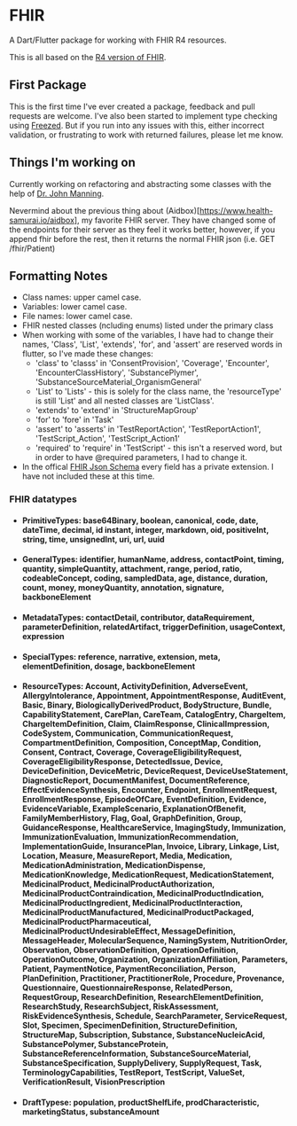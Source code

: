 # FHIR

A Dart/Flutter package for working with FHIR R4 resources.

This is all based on the [R4 version of FHIR](https://hl7.org/fhir/R4/).

## First Package

This is the first time I've ever created a package, feedback and pull requests are welcome. I've also been started to implement type checking using [Freezed](https://pub.dev/packages/freezed). But if you run into any issues with this, either incorrect validation, or frustrating to work with returned failures, please let me know.

## Things I'm working on

Currently working on refactoring and abstracting some classes with the help of [Dr. John Manning](https://github.com/FireJuun).

Nevermind about the previous thing about (Aidbox)[https://www.health-samurai.io/aidbox], my favorite FHIR server. They have changed some of the endpoints for their server as they feel it works better, however, if you append fhir before the rest, then it returns the normal FHIR json (i.e. GET /fhir/Patient)

## Formatting Notes

* Class names: upper camel case.
* Variables: lower camel case.
* File names: lower camel case.
* FHIR nested classes (ncluding enums) listed under the primary class
* When working with some of the variables, I have had to change their names, 'Class', 'List', 'extends', 'for', and 'assert' are reserved words in flutter, so I've made these changes:
  * 'class' to 'classs' in 'ConsentProvision', 'Coverage', 'Encounter', 'EncounterClassHistory', 'SubstancePlymer', 'SubstanceSourceMaterial_OrganismGeneral'
  * 'List' to 'Lists' - this is solely for the class name, the 'resourceType' is still 'List' and all nested classes are 'ListClass'.
  * 'extends' to 'extend' in 'StructureMapGroup' 
  * 'for' to 'fore' in 'Task'
  * 'assert' to 'asserts' in 'TestReportAction', 'TestReportAction1', 'TestScript_Action', 'TestScript_Action1'
  * 'required' to 'require' in 'TestScript' - this isn't a reserved word, but in order to have @required parameters, I had to change it.
* In the offical [FHIR Json Schema](https://www.hl7.org/fhir/fhir.schema.json.zip) every field has a private extension. I have not included these at this time.

### FHIR datatypes

* #### PrimitiveTypes: base64Binary, boolean, canonical, code, date, dateTime, decimal, id instant, integer, markdown, oid, positiveInt, string, time, unsignedInt, uri, url, uuid
* #### GeneralTypes: identifier, humanName, address, contactPoint, timing, quantity, simpleQuantity, attachment, range, period, ratio, codeableConcept, coding, sampledData, age, distance, duration, count, money, moneyQuantity, annotation, signature, backboneElement
* #### MetadataTypes: contactDetail, contributor, dataRequirement, parameterDefinition, relatedArtifact, triggerDefinition, usageContext, expression
* #### SpecialTypes: reference, narrative, extension, meta, elementDefinition, dosage, backboneElement
* #### ResourceTypes: Account, ActivityDefinition, AdverseEvent, AllergyIntolerance, Appointment, AppointmentResponse, AuditEvent, Basic, Binary, BiologicallyDerivedProduct, BodyStructure, Bundle, CapabilityStatement, CarePlan, CareTeam, CatalogEntry, ChargeItem, ChargeItemDefinition, Claim, ClaimResponse, ClinicalImpression, CodeSystem, Communication, CommunicationRequest, CompartmentDefinition, Composition, ConceptMap, Condition, Consent, Contract, Coverage, CoverageEligibilityRequest, CoverageEligibilityResponse, DetectedIssue, Device, DeviceDefinition, DeviceMetric, DeviceRequest, DeviceUseStatement, DiagnosticReport, DocumentManifest, DocumentReference, EffectEvidenceSynthesis, Encounter, Endpoint, EnrollmentRequest, EnrollmentResponse, EpisodeOfCare, EventDefinition, Evidence, EvidenceVariable, ExampleScenario, ExplanationOfBenefit, FamilyMemberHistory, Flag, Goal, GraphDefinition, Group, GuidanceResponse, HealthcareService, ImagingStudy, Immunization, ImmunizationEvaluation, ImmunizationRecommendation, ImplementationGuide, InsurancePlan, Invoice, Library, Linkage, List, Location, Measure, MeasureReport, Media, Medication, MedicationAdministration, MedicationDispense, MedicationKnowledge, MedicationRequest, MedicationStatement, MedicinalProduct, MedicinalProductAuthorization, MedicinalProductContraindication, MedicinalProductIndication, MedicinalProductIngredient, MedicinalProductInteraction, MedicinalProductManufactured, MedicinalProductPackaged, MedicinalProductPharmaceutical, MedicinalProductUndesirableEffect, MessageDefinition, MessageHeader, MolecularSequence, NamingSystem, NutritionOrder, Observation, ObservationDefinition, OperationDefinition, OperationOutcome, Organization, OrganizationAffiliation, Parameters, Patient, PaymentNotice, PaymentReconciliation, Person, PlanDefinition, Practitioner, PractitionerRole, Procedure, Provenance, Questionnaire, QuestionnaireResponse, RelatedPerson, RequestGroup, ResearchDefinition, ResearchElementDefinition, ResearchStudy, ResearchSubject, RiskAssessment, RiskEvidenceSynthesis, Schedule, SearchParameter, ServiceRequest, Slot, Specimen, SpecimenDefinition, StructureDefinition, StructureMap, Subscription, Substance, SubstanceNucleicAcid, SubstancePolymer, SubstanceProtein, SubstanceReferenceInformation, SubstanceSourceMaterial, SubstanceSpecification, SupplyDelivery, SupplyRequest, Task, TerminologyCapabilities, TestReport, TestScript, ValueSet, VerificationResult, VisionPrescription
* #### DraftTypese: population, productShelfLife, prodCharacteristic, marketingStatus, substanceAmount